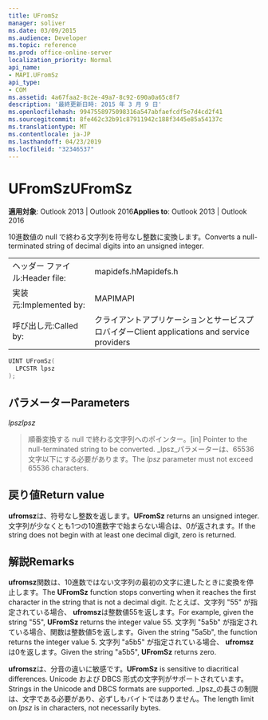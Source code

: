 ```yaml
---
title: UFromSz
manager: soliver
ms.date: 03/09/2015
ms.audience: Developer
ms.topic: reference
ms.prod: office-online-server
localization_priority: Normal
api_name:
- MAPI.UFromSz
api_type:
- COM
ms.assetid: 4a67faa2-8c2e-49a7-8c92-690a0a65c8f7
description: '最終更新日時: 2015 年 3 月 9 日'
ms.openlocfilehash: 9947558975098316a547abfaefcdf5e7d4cd2f41
ms.sourcegitcommit: 8fe462c32b91c87911942c188f3445e85a54137c
ms.translationtype: MT
ms.contentlocale: ja-JP
ms.lasthandoff: 04/23/2019
ms.locfileid: "32346537"
---
```

# <a name="ufromsz"></a><span data-ttu-id="e74ea-103">UFromSz</span><span class="sxs-lookup"><span data-stu-id="e74ea-103">UFromSz</span></span>

  
  
<span data-ttu-id="e74ea-104">**適用対象**: Outlook 2013 | Outlook 2016</span><span class="sxs-lookup"><span data-stu-id="e74ea-104">**Applies to**: Outlook 2013 | Outlook 2016</span></span> 
  
<span data-ttu-id="e74ea-105">10進数値の null で終わる文字列を符号なし整数に変換します。</span><span class="sxs-lookup"><span data-stu-id="e74ea-105">Converts a null-terminated string of decimal digits into an unsigned integer.</span></span> 
  
|||
|:-----|:-----|
|<span data-ttu-id="e74ea-106">ヘッダー ファイル:</span><span class="sxs-lookup"><span data-stu-id="e74ea-106">Header file:</span></span>  <br/> |<span data-ttu-id="e74ea-107">mapidefs.h</span><span class="sxs-lookup"><span data-stu-id="e74ea-107">Mapidefs.h</span></span>  <br/> |
|<span data-ttu-id="e74ea-108">実装元:</span><span class="sxs-lookup"><span data-stu-id="e74ea-108">Implemented by:</span></span>  <br/> |<span data-ttu-id="e74ea-109">MAPI</span><span class="sxs-lookup"><span data-stu-id="e74ea-109">MAPI</span></span>  <br/> |
|<span data-ttu-id="e74ea-110">呼び出し元:</span><span class="sxs-lookup"><span data-stu-id="e74ea-110">Called by:</span></span>  <br/> |<span data-ttu-id="e74ea-111">クライアントアプリケーションとサービスプロバイダー</span><span class="sxs-lookup"><span data-stu-id="e74ea-111">Client applications and service providers</span></span>  <br/> |
   
```cpp
UINT UFromSz(
  LPCSTR lpsz
);
```

## <a name="parameters"></a><span data-ttu-id="e74ea-112">パラメーター</span><span class="sxs-lookup"><span data-stu-id="e74ea-112">Parameters</span></span>

 <span data-ttu-id="e74ea-113">_lpsz_</span><span class="sxs-lookup"><span data-stu-id="e74ea-113">_lpsz_</span></span>
  
> <span data-ttu-id="e74ea-114">順番変換する null で終わる文字列へのポインター。</span><span class="sxs-lookup"><span data-stu-id="e74ea-114">[in] Pointer to the null-terminated string to be converted.</span></span> <span data-ttu-id="e74ea-115">_lpsz_パラメーターは、65536文字以下にする必要があります。</span><span class="sxs-lookup"><span data-stu-id="e74ea-115">The  _lpsz_ parameter must not exceed 65536 characters.</span></span> 
    
## <a name="return-value"></a><span data-ttu-id="e74ea-116">戻り値</span><span class="sxs-lookup"><span data-stu-id="e74ea-116">Return value</span></span>

 <span data-ttu-id="e74ea-117">**ufromsz**は、符号なし整数を返します。</span><span class="sxs-lookup"><span data-stu-id="e74ea-117">**UFromSz** returns an unsigned integer.</span></span> <span data-ttu-id="e74ea-118">文字列が少なくとも1つの10進数字で始まらない場合は、0が返されます。</span><span class="sxs-lookup"><span data-stu-id="e74ea-118">If the string does not begin with at least one decimal digit, zero is returned.</span></span> 
  
## <a name="remarks"></a><span data-ttu-id="e74ea-119">解説</span><span class="sxs-lookup"><span data-stu-id="e74ea-119">Remarks</span></span>

<span data-ttu-id="e74ea-120">**ufromsz**関数は、10進数ではない文字列の最初の文字に達したときに変換を停止します。</span><span class="sxs-lookup"><span data-stu-id="e74ea-120">The **UFromSz** function stops converting when it reaches the first character in the string that is not a decimal digit.</span></span> <span data-ttu-id="e74ea-121">たとえば、文字列 "55" が指定されている場合、 **ufromsz**は整数値55を返します。</span><span class="sxs-lookup"><span data-stu-id="e74ea-121">For example, given the string "55", **UFromSz** returns the integer value 55.</span></span> <span data-ttu-id="e74ea-122">文字列 "5a5b" が指定されている場合、関数は整数値5を返します。</span><span class="sxs-lookup"><span data-stu-id="e74ea-122">Given the string "5a5b", the function returns the integer value 5.</span></span> <span data-ttu-id="e74ea-123">文字列 "a5b5" が指定されている場合、 **ufromsz**は0を返します。</span><span class="sxs-lookup"><span data-stu-id="e74ea-123">Given the string "a5b5", **UFromSz** returns zero.</span></span> 
  
 <span data-ttu-id="e74ea-124">**ufromsz**は、分音の違いに敏感です。</span><span class="sxs-lookup"><span data-stu-id="e74ea-124">**UFromSz** is sensitive to diacritical differences.</span></span> <span data-ttu-id="e74ea-125">Unicode および DBCS 形式の文字列がサポートされています。</span><span class="sxs-lookup"><span data-stu-id="e74ea-125">Strings in the Unicode and DBCS formats are supported.</span></span> <span data-ttu-id="e74ea-126">_lpsz_の長さの制限は、文字である必要があり、必ずしもバイトではありません。</span><span class="sxs-lookup"><span data-stu-id="e74ea-126">The length limit on  _lpsz_ is in characters, not necessarily bytes.</span></span> 
  


